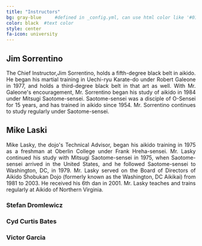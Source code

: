 ```yaml
---
title: "Instructors"
bg: gray-blue     #defined in _config.yml, can use html color like '#010101'
color: black  #text color
style: center
fa-icon: university
---
```

<div class="container">
    <div class="row">
        <div class="col-md-4">
            <h2>Jim Sorrentino</h2>
            <p style="text-align:justify">The Chief Instructor,Jim Sorrentino, holds a fifth-degree black belt in aikido. He began his martial training in Uechi-ryu Karate-do under Robert Galeone in 1977, and holds a third-degree black belt in that art as well. With Mr. Galeone's encouragement, Mr. Sorrentino began his study of aikido in 1984 under Mitsugi Saotome-sensei. Saotome-sensei was a disciple of O-Sensei for 15 years, and has trained in aikido since 1954. Mr. Sorrentino continues to study regularly under Saotome-sensei.</p>
        </div>
        <div class="col-md-4">
            <h2>Mike Laski</h2>
            <p style="text-align:justify">Mike Lasky, the dojo's Technical Advisor, began his aikido training in 1975 as a freshman at Oberlin College under Frank Hreha-sensei. Mr. Lasky continued his study with Mitsugi Saotome-sensei in 1975, when Saotome-sensei arrived in the United States, and he followed Saotome-sensei to Washington, DC, in 1979. Mr. Lasky served on the Board of Directors of Aikido Shobukan Dojo (formerly known as the Washington, DC Aikikai) from 1981 to 2003. He received his 6th dan in 2001. Mr. Lasky teaches and trains regularly at Aikido of Northern Virginia.</p>
        </div>
        <div class="col-md-4">
            <h3>Stefan Dromlewicz</h3>
        </div>
        <div class="col-md-4">
            <h3>Cyd Curtis Bates</h3>
        </div>
        <div class="col-md-4">
            <h3>Victor Garcia</h3>
        </div>
    </div>
</div>
